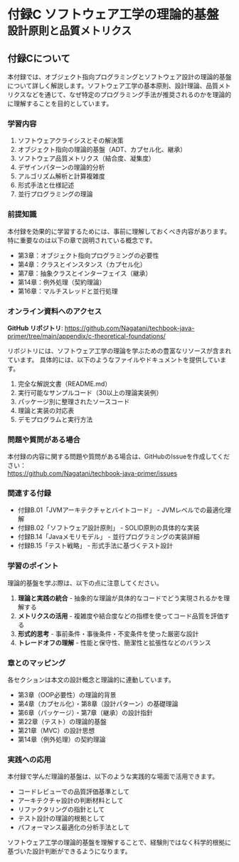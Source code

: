 # <b>付録C</b> <span>ソフトウェア工学の理論的基盤</span> <small>設計原則と品質メトリクス</small>

## 付録Cについて

本付録では、オブジェクト指向プログラミングとソフトウェア設計の理論的基盤について詳しく解説します。ソフトウェア工学の基本原則、設計理論、品質メトリクスなどを通じて、なぜ特定のプログラミング手法が推奨されるのかを理論的に理解することを目的としています。

### 学習内容

1. ソフトウェアクライシスとその解決策
2. オブジェクト指向の理論的基盤（ADT、カプセル化、継承）
3. ソフトウェア品質メトリクス（結合度、凝集度）
4. デザインパターンの理論的分析
5. アルゴリズム解析と計算複雑度
6. 形式手法と仕様記述
7. 並行プログラミングの理論

### 前提知識

本付録を効果的に学習するためには、事前に理解しておくべき内容があります。
特に重要なのは以下の章で説明されている概念です。

- 第3章：オブジェクト指向プログラミングの必要性
- 第4章：クラスとインスタンス（カプセル化）
- 第7章：抽象クラスとインターフェイス（継承）
- 第14章：例外処理（契約理論）
- 第16章：マルチスレッドと並行処理

### オンライン資料へのアクセス

**GitHub リポジトリ**: https://github.com/Nagatani/techbook-java-primer/tree/main/appendix/c-theoretical-foundations/

リポジトリには、ソフトウェア工学の理論を学ぶための豊富なリソースが含まれています。
具体的には、以下のようなファイルやドキュメントを提供しています。

1. 完全な解説文書（README.md）
2. 実行可能なサンプルコード（30以上の理論実装例）
3. パッケージ別に整理されたソースコード
4. 理論と実装の対応表
5. デモプログラムと実行方法

### 問題や質問がある場合

本付録の内容に関する問題や質問がある場合は、GitHubのIssueを作成してください：<br>
https://github.com/Nagatani/techbook-java-primer/issues

### 関連する付録

- 付録B.01「JVMアーキテクチャとバイトコード」 - JVMレベルでの最適化理解
- 付録B.02「ソフトウェア設計原則」 - SOLID原則の具体的な実装
- 付録B.14「Javaメモリモデル」 - 並行プログラミングの実装詳細
- 付録B.15「テスト戦略」 - 形式手法に基づくテスト設計

### 学習のポイント

理論的基盤を学ぶ際は、以下の点に注意してください。

1. **理論と実践の統合** - 抽象的な理論が具体的なコードでどう実現されるかを理解する
2. **メトリクスの活用** - 複雑度や結合度などの指標を使ってコード品質を評価する
3. **形式的思考** - 事前条件・事後条件・不変条件を使った厳密な設計
4. **トレードオフの理解** - 性能と保守性、簡潔性と拡張性などのバランス

### 章とのマッピング

各セクションは本文の設計概念と理論的に連動しています。

- 第3章（OOP必要性）の理論的背景
- 第4章（カプセル化）・第8章（設計パターン）の基礎理論
- 第6章（パッケージ）・第7章（継承）の設計指針
- 第22章（テスト）の理論的基盤
- 第21章（MVC）の設計思想
- 第14章（例外処理）の契約理論

### 実践への応用

本付録で学んだ理論的基盤は、以下のような実践的な場面で活用できます。

- コードレビューでの品質評価基準として
- アーキテクチャ設計の判断材料として
- リファクタリングの指針として
- テスト設計の理論的根拠として
- パフォーマンス最適化の分析手法として

ソフトウェア工学の理論的基盤を理解することで、経験則ではなく科学的根拠に基づいた設計判断ができるようになります。